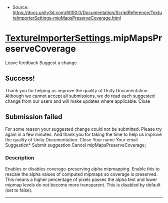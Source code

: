 * Source: https://docs.unity3d.com/6000.0/Documentation/ScriptReference/TextureImporterSettings-mipMapsPreserveCoverage.html

#  [TextureImporterSettings](https://docs.unity3d.com/6000.0/Documentation/ScriptReference/TextureImporterSettings.html).mipMapsPreserveCoverage
Leave feedback
Suggest a change
## Success!
Thank you for helping us improve the quality of Unity Documentation. Although we cannot accept all submissions, we do read each suggested change from our users and will make updates where applicable.
Close
## Submission failed
For some reason your suggested change could not be submitted. Please <a>try again</a> in a few minutes. And thank you for taking the time to help us improve the quality of Unity Documentation.
Close
Your name Your email Suggestion* Submit suggestion
Cancel
mipMapsPreserveCoverage; 
### Description
Enables or disables coverage-preserving alpha mipmapping.
Enable this to rescale the alpha values of computed mipmaps so coverage is preserved. This means a higher percentage of pixels passes the alpha test and lower mipmap levels do not become more transparent. This is disabled by default (set to false).
* * *
